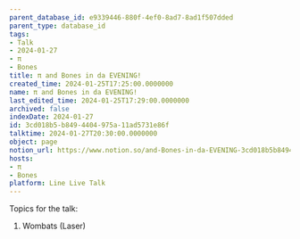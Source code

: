```yaml
---
parent_database_id: e9339446-880f-4ef0-8ad7-8ad1f507dded
parent_type: database_id
tags:
- Talk
- 2024-01-27
- π
- Bones
title: π and Bones in da EVENING!
created_time: 2024-01-25T17:25:00.0000000
name: π and Bones in da EVENING!
last_edited_time: 2024-01-25T17:29:00.0000000
archived: false
indexDate: 2024-01-27
id: 3cd018b5-b849-4404-975a-11ad5731e86f
talktime: 2024-01-27T20:30:00.0000000
object: page
notion_url: https://www.notion.so/and-Bones-in-da-EVENING-3cd018b5b8494404975a11ad5731e86f
hosts:
- π
- Bones
platform: Line Live Talk
---
```


Topics for the talk:
1. Wombats (Laser)

























